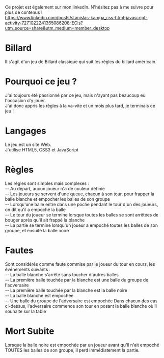 Ce projet est également sur mon linkedIn. N'hésitez pas à me suivre pour plus de contenus !  
https://www.linkedin.com/posts/stanislas-kamga_css-html-javascript-activity-7271022241365086208-ECls?utm_source=share&utm_medium=member_desktop

# Billard
 Il s'agit d'un jeu de Billard classique qui suit les règles du billard américain.
# Pourquoi ce jeu ?
 J'ai toujours été passionné par ce jeu, mais n'ayant pas beaucoup eu l'occasion d'y jouer.  
 J'ai donc appris les règles à la va-vite et un mois plus tard, je terminais ce jeu !
# Langages
 Le jeu est un site Web.  
 J'utilise HTML5, CSS3 et JavaScript
# Règles
 Les règles sont simples mais complexes :  
 -- Au départ, aucun joueur n'a de couleur définie  
 -- Les joueurs se servent d'une queue, chacun à son tour, pour frapper la balle blanche et empocher les balles de son groupe  
 -- Lorsqu'une balle entre dans une poche pendant le tour d'un des joueurs, on dit qu'il a empoché la balle  
 -- Le tour du joueur se termine lorsque toutes les balles se sont arrêtées de bouger après qu'il ait frappé la blanche  
 -- La partie se termine lorsqu'un joueur a empoché toutes les balles de son groupe, et ensuite la balle noire  
# Fautes
 Sont considérés comme faute commise par le joueur du tour en cours, les événements suivants :  
 -- La balle blanche s'arrête sans toucher d'autres balles   
 -- La première balle touchée par la blanche est une balle du groupe de l'adversaire  
 -- La première balle touchée par la blanche est la balle noire  
 -- La balle blanche est empochée  
 -- Une balle du groupe de l'adversaire est empochée
 Dans chacun des cas ci-dessus, l'adversaire commence son tour en posant la balle blanche où il souhaite sur la table  
 # Mort Subite
 Lorsque la balle noire est empochée par un joueur avant qu'il n'ait empoché TOUTES les balles de son groupe, il perd immédiatement la partie.
